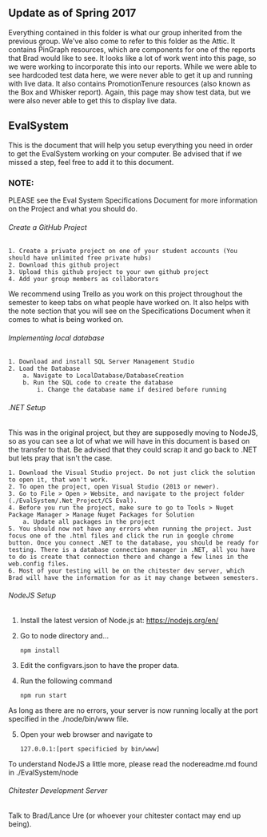 ## Update as of Spring 2017
Everything contained in this folder is what our group inherited from the previous group. We've also come to refer to this folder as the Attic.
It contains PinGraph resources, which are components for one of the reports that Brad would like to see. It looks like a lot of work went into this page, so we were working to incorporate this into our reports. While we were able to see hardcoded test data here, we were never able to get it up and running with live data.
It also contains PromotionTenure resources (also known as the Box and Whisker report). Again, this page may show test data, but we were also never able to get this to display live data.

## EvalSystem

This is the document that will help you setup everything you need in order to get the EvalSystem working on your computer. Be advised that if we missed a step, feel free to add it to this document.

### NOTE:

PLEASE see the Eval System Specifications Document for more information on the Project and what you should do.

###### Create a GitHub Project
	1. Create a private project on one of your student accounts (You should have unlimited free private hubs)
	2. Download this github project
	3. Upload this github project to your own github project
	4. Add your group members as collaborators
	
We recommend using Trello as you work on this project throughout the semester to keep tabs on what people have worked on. It also helps with the note section that you will see on the Specifications Document when it comes to what is being worked on.

###### Implementing local database
	1. Download and install SQL Server Management Studio
	2. Load the Database
		a. Navigate to LocalDatabase/DatabaseCreation
		b. Run the SQL code to create the database
			i. Change the database name if desired before running

###### .NET Setup
This was in the original project, but they are supposedly moving to NodeJS, so as you can see a lot of what we will have in this document is based on the transfer to that. Be advised that they could scrap it and go back to .NET but lets pray that isn't the case.

	1. Download the Visual Studio project. Do not just click the solution to open it, that won't work.
	2. To open the project, open Visual Studio (2013 or newer). 
	3. Go to File > Open > Website, and navigate to the project folder (./EvalSystem/.Net_Project/CS Eval).
	4. Before you run the project, make sure to go to Tools > Nuget Package Manager > Manage Nuget Packages for Solution
		a. Update all packages in the project
	5. You should now not have any errors when running the project. Just focus one of the .html files and click the run in google chrome button. Once you connect .NET to the database, you should be ready for testing. There is a database connection manager in .NET, all you have to do is create that connection there and change a few lines in the web.config files.
	6. Most of your testing will be on the chitester dev server, which Brad will have the information for as it may change between semesters.

###### NodeJS Setup

1. Install the latest version of Node.js at: https://nodejs.org/en/

2. Go to node directory and...
	```
	npm install
	```

3. Edit the configvars.json to have the proper data.

4. Run the following command
	```
	npm run start
	```
As long as there are no errors, your server is now running locally at the port specified in the ./node/bin/www file. 

5. Open your web browser and navigate to 
	```
	127.0.0.1:[port specificied by bin/www]
	```

To understand NodeJS a little more, please read the nodereadme.md found in ./EvalSystem/node
###### Chitester Development Server
Talk to Brad/Lance Ure (or whoever your chitester contact may end up being).
